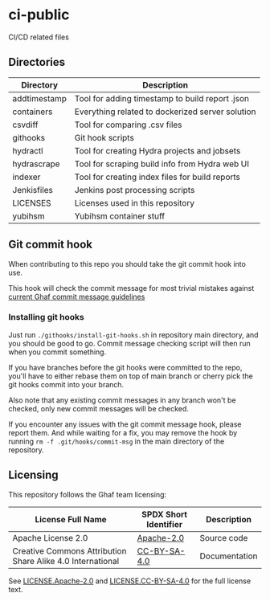 <!--
    Copyright 2022-2023 TII (SSRC) and the Ghaf contributors
    SPDX-License-Identifier: CC-BY-SA-4.0
-->

# ci-public

CI/CD related files

## Directories

| Directory | Description
| --- | ---
| addtimestamp | Tool for adding timestamp to build report .json
| containers | Everything related to dockerized server solution
| csvdiff | Tool for comparing .csv files
| githooks | Git hook scripts
| hydractl | Tool for creating Hydra projects and jobsets
| hydrascrape | Tool for scraping build info from Hydra web UI
| indexer | Tool for creating index files for build reports
| Jenkisfiles | Jenkins post processing scripts
| LICENSES | Licenses used in this repository
| yubihsm | Yubihsm container stuff

## Git commit hook

When contributing to this repo you should take the git commit hook into use.

This hook will check the commit message for most trivial mistakes against [current Ghaf commit message guidelines](https://github.com/tiiuae/ghaf/blob/main/CONTRIBUTING.md#commit-message-guidelines)

### Installing git hooks

Just run ``./githooks/install-git-hooks.sh`` in repository main directory, and you should be good to go. Commit message checking script will then run when you commit something.

If you have branches before the git hooks were committed to the repo, you'll have to either rebase them on top of main branch or cherry pick the git hooks commit into your branch.

Also note that any existing commit messages in any branch won't be checked, only new commit messages will be checked.

If you encounter any issues with the git commit message hook, please report them. And while waiting for a fix, you may remove the hook by running ``rm -f .git/hooks/commit-msg`` in the main directory of the repository.

## Licensing

This repository follows the Ghaf team licensing:

| License Full Name | SPDX Short Identifier | Description
| --- | --- | ---
| Apache License 2.0 | [Apache-2.0](https://spdx.org/licenses/Apache-2.0.html) | Source code
| Creative Commons Attribution Share Alike 4.0 International | [CC-BY-SA-4.0](https://spdx.org/licenses/CC-BY-SA-4.0.html) | Documentation

See [LICENSE.Apache-2.0](./LICENSES/LICENSE.Apache-2.0) and [LICENSE.CC-BY-SA-4.0](./LICENSES/LICENSE.CC-BY-SA-4.0) for the full license text.
